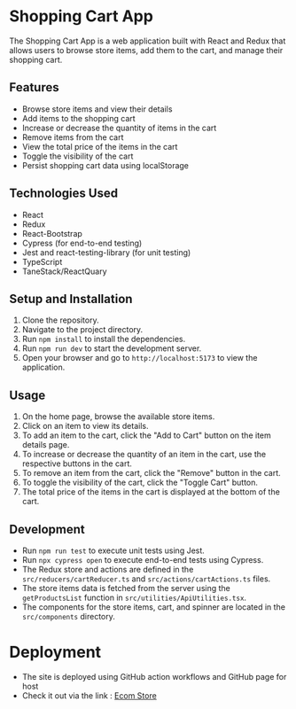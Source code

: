 # Shopping Cart App

The Shopping Cart App is a web application built with React and Redux that allows users to browse store items, add them to the cart, and manage their shopping cart.

## Features

- Browse store items and view their details
- Add items to the shopping cart
- Increase or decrease the quantity of items in the cart
- Remove items from the cart
- View the total price of the items in the cart
- Toggle the visibility of the cart
- Persist shopping cart data using localStorage

## Technologies Used

- React
- Redux
- React-Bootstrap
- Cypress (for end-to-end testing)
- Jest and react-testing-library (for unit testing)
- TypeScript
- TaneStack/ReactQuary

## Setup and Installation

1. Clone the repository.
2. Navigate to the project directory.
3. Run `npm install` to install the dependencies.
4. Run `npm run dev` to start the development server.
5. Open your browser and go to `http://localhost:5173` to view the application.

## Usage

1. On the home page, browse the available store items.
2. Click on an item to view its details.
3. To add an item to the cart, click the "Add to Cart" button on the item details page.
4. To increase or decrease the quantity of an item in the cart, use the respective buttons in the cart.
5. To remove an item from the cart, click the "Remove" button in the cart.
6. To toggle the visibility of the cart, click the "Toggle Cart" button.
7. The total price of the items in the cart is displayed at the bottom of the cart.

## Development

- Run `npm run test` to execute unit tests using Jest.
- Run `npx cypress open` to execute end-to-end tests using Cypress.
- The Redux store and actions are defined in the `src/reducers/cartReducer.ts` and `src/actions/cartActions.ts` files.
- The store items data is fetched from the server using the `getProductsList` function in `src/utilities/ApiUtilities.tsx`.
- The components for the store items, cart, and spinner are located in the `src/components` directory.

# Deployment
- The site is deployed using GitHub action workflows and GitHub page for host
- Check it out via the link : [Ecom Store](https://aymane-bendahmane.github.io/Ecommerce-Website-ReactTS/)